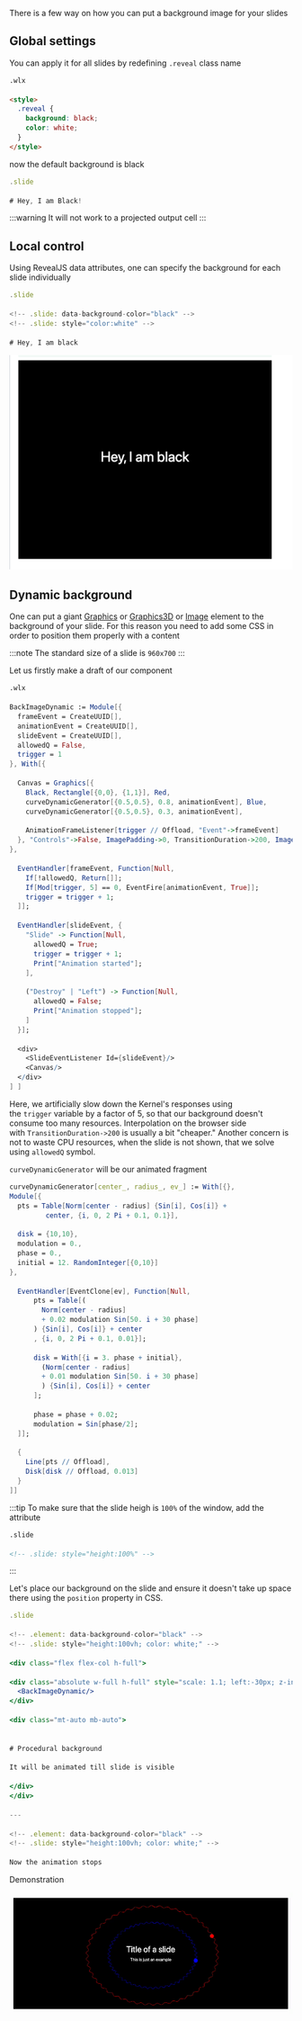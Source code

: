There is a few way on how you can put a background image for your slides

## Global settings
You can apply it for all slides by redefining `.reveal` class name

```html title="cell 1"
.wlx

<style>
  .reveal {
    background: black;
    color: white;
  }
</style>
```

now the default background is black

```jsx title="cell 2"
.slide

# Hey, I am Black!
```

:::warning
It will not work to a projected output cell
:::

## Local control
Using RevealJS data attributes, one can specify the background for each slide individually

```jsx
.slide

<!-- .slide: data-background-color="black" -->
<!-- .slide: style="color:white" -->

# Hey, I am black
```

![](./../../../Screenshot%202024-04-10%20at%2009.46.22.png)

## Dynamic background
One can put a giant [Graphics](frontend/Reference/Graphics/Graphics.md) or [Graphics3D](frontend/Reference/Graphics3D/Graphics3D.md) or [Image](frontend/Reference/Image/Image.md) element to the background of your slide. For this reason you need to add some CSS in order to position them properly with a content

:::note
The standard size of a slide is `960x700`
:::

Let us firstly make a draft of our component

```mathematica title="cell 1"
.wlx

BackImageDynamic := Module[{
  frameEvent = CreateUUID[],
  animationEvent = CreateUUID[],
  slideEvent = CreateUUID[],
  allowedQ = False,
  trigger = 1
}, With[{

  Canvas = Graphics[{
    Black, Rectangle[{0,0}, {1,1}], Red,
    curveDynamicGenerator[{0.5,0.5}, 0.8, animationEvent], Blue,
    curveDynamicGenerator[{0.5,0.5}, 0.3, animationEvent],

    AnimationFrameListener[trigger // Offload, "Event"->frameEvent]
  }, "Controls"->False, ImagePadding->0, TransitionDuration->200, ImageSize->{960,700}, PlotRange->{{0,1}, {0,1}}]
},

  EventHandler[frameEvent, Function[Null,
    If[!allowedQ, Return[]];
    If[Mod[trigger, 5] == 0, EventFire[animationEvent, True]];
    trigger = trigger + 1;
  ]];

  EventHandler[slideEvent, {
    "Slide" -> Function[Null,
      allowedQ = True;
      trigger = trigger + 1;
      Print["Animation started"];
    ],

    ("Destroy" | "Left") -> Function[Null,
      allowedQ = False;
      Print["Animation stopped"];
    ]
  }];

  <div>
    <SlideEventListener Id={slideEvent}/>
    <Canvas/>
  </div>
] ]
```

Here, we artificially slow down the Kernel's responses using the `trigger` variable by a factor of 5, so that our background doesn't consume too many resources. Interpolation on the browser side with `TransitionDuration->200` is usually a bit "cheaper." Another concern is not to waste CPU resources, when the slide is not shown, that we solve using `allowedQ` symbol.

 `curveDynamicGenerator` will be our animated fragment

```mathematica title="cell 2"
curveDynamicGenerator[center_, radius_, ev_] := With[{}, 
Module[{
  pts = Table[Norm[center - radius] {Sin[i], Cos[i]} +
         center, {i, 0, 2 Pi + 0.1, 0.1}],
         
  disk = {10,10},
  modulation = 0.,
  phase = 0.,
  initial = 12. RandomInteger[{0,10}]
},

  EventHandler[EventClone[ev], Function[Null,
      pts = Table[(
        Norm[center - radius] 
        + 0.02 modulation Sin[50. i + 30 phase]
      ) {Sin[i], Cos[i]} + center
      , {i, 0, 2 Pi + 0.1, 0.01}];

      disk = With[{i = 3. phase + initial},
        (Norm[center - radius] 
        + 0.01 modulation Sin[50. i + 30 phase]
        ) {Sin[i], Cos[i]} + center
      ];

      phase = phase + 0.02;
      modulation = Sin[phase/2];
  ]];
  
  {
    Line[pts // Offload], 
    Disk[disk // Offload, 0.013]
  }
]]
```

:::tip
To make sure that the slide heigh is `100%` of the window, add the attribute
```html
.slide

<!-- .slide: style="height:100%" -->
```
:::

Let's place our background on the slide and ensure it doesn't take up space there using the `position` property in CSS.

```jsx
.slide

<!-- .element: data-background-color="black" -->
<!-- .slide: style="height:100vh; color: white;" -->

<div class="flex flex-col h-full"> 

<div class="absolute w-full h-full" style="scale: 1.1; left:-30px; z-index:-100">
  <BackImageDynamic/>
</div>

<div class="mt-auto mb-auto">
    
  
# Procedural background

It will be animated till slide is visible

</div>
</div>

---

<!-- .element: data-background-color="black" -->
<!-- .slide: style="height:100vh; color: white;" -->

Now the animation stops
```

Demonstration

![](./../../../SlideDynBackground.png)


